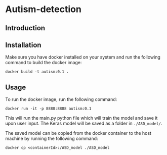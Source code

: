 # Autism-detection

## Introduction

## Installation

Make sure you have docker installed on your system and run the following command to build the docker image:
```
docker build -t autism:0.1 .
```

## Usage

To run the docker image, run the following command:
```
docker run -it -p 8888:8888 autism:0.1
```
This will run the main.py python file which will train the model and save it upon user input. The Keras model will be saved as a folder in `./ASD_model/`.

The saved model can be copied from the docker container to the host machine by running the following command:
```
docker cp <containerId>:/ASD_model ./ASD_model
```
